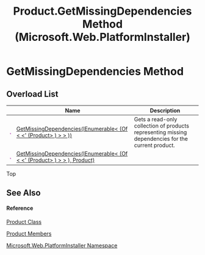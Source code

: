﻿---
title: Product.GetMissingDependencies Method  (Microsoft.Web.PlatformInstaller)
TOCTitle: GetMissingDependencies Method
ms:assetid: Overload:Microsoft.Web.PlatformInstaller.Product.GetMissingDependencies
ms:mtpsurl: https://msdn.microsoft.com/en-us/library/microsoft.web.platforminstaller.product.getmissingdependencies(v=VS.90)
ms:contentKeyID: 46408505
ms.date: 05/02/2012
mtps_version: v=VS.90
f1_keywords:
- Microsoft.Web.PlatformInstaller.Product.GetMissingDependencies
dev_langs:
- CSharp
- JScript
- VB
---

# GetMissingDependencies Method

## Overload List

<table>
<thead>
<tr class="header">
<th> </th>
<th>Name</th>
<th>Description</th>
</tr>
</thead>
<tbody>
<tr class="odd">
<td><img src="images/Dd565996.pubmethod(en-us,VS.90).gif" title="Public method" alt="Public method" /></td>
<td><a href="product-getmissingdependencies-method-product-microsoft-web-platforminstaller.md">GetMissingDependencies(IEnumerable&lt; (Of &lt; &lt;' (Product&gt; ) &gt; &gt; ))</a></td>
<td>Gets a read-only collection of products representing missing dependencies for the current product.</td>
</tr>
<tr class="even">
<td><img src="images/Dd565996.pubmethod(en-us,VS.90).gif" title="Public method" alt="Public method" /></td>
<td><a href="product-getmissingdependencies-method-product-product-microsoft-web-platforminstaller.md">GetMissingDependencies(IEnumerable&lt; (Of &lt; &lt;' (Product&gt; ) &gt; &gt; ), Product)</a></td>
<td></td>
</tr>
</tbody>
</table>


Top

## See Also

#### Reference

[Product Class](product-class-microsoft-web-platforminstaller.md)

[Product Members](product-members-microsoft-web-platforminstaller.md)

[Microsoft.Web.PlatformInstaller Namespace](microsoft-web-platforminstaller-namespace.md)

